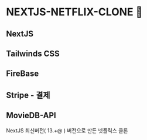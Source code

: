 # NEXTJS-NETFLIX-CLONE 💫

## NextJS
## Tailwinds CSS
## FireBase
## Stripe - 결제
## MovieDB-API

NextJS 최신버전( 13.+@ ) 버전으로 만든 넷플릭스 클론
